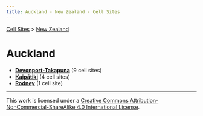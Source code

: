 ```yaml
---
title: Auckland - New Zealand - Cell Sites
---
```


[Cell Sites](../../) > [New Zealand](../)

# Auckland

* **[Devonport-Takapuna](devonport-takapuna)** (9 cell sites)
* **[Kaipātiki](kaipatiki)** (4 cell sites)
* **[Rodney](rodney)** (1 cell site)

---

This work is licensed under a [Creative Commons Attribution-NonCommercial-ShareAlike 4.0 International License](http://creativecommons.org/licenses/by-nc-sa/4.0/).
